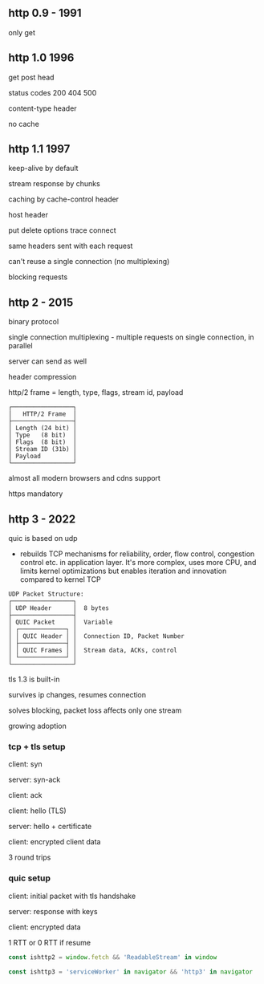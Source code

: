 ---
---

## http 0.9 - 1991

only get 

## http 1.0 1996 

get post head 

status codes 200 404 500 

content-type header 

no cache 

## http 1.1 1997 

keep-alive by default

stream response by chunks 

caching by cache-control header 

host header 

put delete options trace connect 

same headers sent with each request

can't reuse a single connection (no multiplexing)

blocking requests 

## http 2 - 2015 

binary protocol 

single connection multiplexing - multiple requests on single connection, in parallel 

server can send as well 

header compression 

http/2 frame = length, type, flags, stream id, payload

```
┌─────────────────┐
│   HTTP/2 Frame  │
├─────────────────┤
│ Length (24 bit) │
│ Type   (8 bit)  │
│ Flags  (8 bit)  │
│ Stream ID (31b) │
│ Payload         │
└─────────────────┘

```

almost all modern browsers and cdns support 

https mandatory 


## http 3 - 2022

quic is based on udp 
- rebuilds TCP mechanisms for reliability, order, flow control, congestion control etc. in application layer. It's more complex, uses more CPU, and limits kernel optimizations but enables iteration and innovation compared to kernel TCP


```
UDP Packet Structure:
┌─────────────────┐
│ UDP Header      │  8 bytes
├─────────────────┤
│ QUIC Packet     │  Variable
│ ┌─────────────┐ │
│ │ QUIC Header │ │  Connection ID, Packet Number
│ ├─────────────┤ │
│ │ QUIC Frames │ │  Stream data, ACKs, control
│ └─────────────┘ │
└─────────────────┘

```

tls 1.3 is built-in 

survives ip changes, resumes connection 

solves blocking, packet loss affects only one stream 

growing adoption


### tcp + tls setup 

client: syn

server: syn-ack 

client: ack 

client: hello (TLS)

server: hello + certificate

client: encrypted client data 

3 round trips 

### quic setup 

client: initial packet with tls handshake 

server: response with keys 

client: encrypted data 

1 RTT or 0 RTT if resume 


```js
const ishttp2 = window.fetch && 'ReadableStream' in window

const ishttp3 = 'serviceWorker' in navigator && 'http3' in navigator
```

